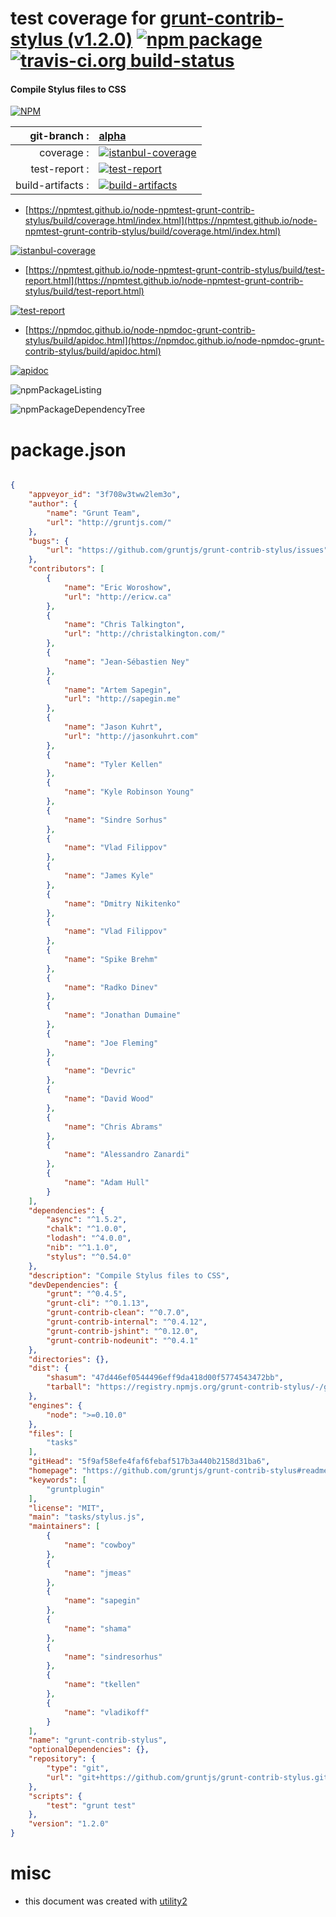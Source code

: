 # test coverage for  [grunt-contrib-stylus (v1.2.0)](https://github.com/gruntjs/grunt-contrib-stylus#readme)  [![npm package](https://img.shields.io/npm/v/npmtest-grunt-contrib-stylus.svg?style=flat-square)](https://www.npmjs.org/package/npmtest-grunt-contrib-stylus) [![travis-ci.org build-status](https://api.travis-ci.org/npmtest/node-npmtest-grunt-contrib-stylus.svg)](https://travis-ci.org/npmtest/node-npmtest-grunt-contrib-stylus)
#### Compile Stylus files to CSS

[![NPM](https://nodei.co/npm/grunt-contrib-stylus.png?downloads=true&downloadRank=true&stars=true)](https://www.npmjs.com/package/grunt-contrib-stylus)

| git-branch : | [alpha](https://github.com/npmtest/node-npmtest-grunt-contrib-stylus/tree/alpha)|
|--:|:--|
| coverage : | [![istanbul-coverage](https://npmtest.github.io/node-npmtest-grunt-contrib-stylus/build/coverage.badge.svg)](https://npmtest.github.io/node-npmtest-grunt-contrib-stylus/build/coverage.html/index.html)|
| test-report : | [![test-report](https://npmtest.github.io/node-npmtest-grunt-contrib-stylus/build/test-report.badge.svg)](https://npmtest.github.io/node-npmtest-grunt-contrib-stylus/build/test-report.html)|
| build-artifacts : | [![build-artifacts](https://npmtest.github.io/node-npmtest-grunt-contrib-stylus/glyphicons_144_folder_open.png)](https://github.com/npmtest/node-npmtest-grunt-contrib-stylus/tree/gh-pages/build)|

- [https://npmtest.github.io/node-npmtest-grunt-contrib-stylus/build/coverage.html/index.html](https://npmtest.github.io/node-npmtest-grunt-contrib-stylus/build/coverage.html/index.html)

[![istanbul-coverage](https://npmtest.github.io/node-npmtest-grunt-contrib-stylus/build/screenCapture.buildCi.browser.%252Ftmp%252Fbuild%252Fcoverage.lib.html.png)](https://npmtest.github.io/node-npmtest-grunt-contrib-stylus/build/coverage.html/index.html)

- [https://npmtest.github.io/node-npmtest-grunt-contrib-stylus/build/test-report.html](https://npmtest.github.io/node-npmtest-grunt-contrib-stylus/build/test-report.html)

[![test-report](https://npmtest.github.io/node-npmtest-grunt-contrib-stylus/build/screenCapture.buildCi.browser.%252Ftmp%252Fbuild%252Ftest-report.html.png)](https://npmtest.github.io/node-npmtest-grunt-contrib-stylus/build/test-report.html)

- [https://npmdoc.github.io/node-npmdoc-grunt-contrib-stylus/build/apidoc.html](https://npmdoc.github.io/node-npmdoc-grunt-contrib-stylus/build/apidoc.html)

[![apidoc](https://npmdoc.github.io/node-npmdoc-grunt-contrib-stylus/build/screenCapture.buildCi.browser.%252Ftmp%252Fbuild%252Fapidoc.html.png)](https://npmdoc.github.io/node-npmdoc-grunt-contrib-stylus/build/apidoc.html)

![npmPackageListing](https://npmtest.github.io/node-npmtest-grunt-contrib-stylus/build/screenCapture.npmPackageListing.svg)

![npmPackageDependencyTree](https://npmtest.github.io/node-npmtest-grunt-contrib-stylus/build/screenCapture.npmPackageDependencyTree.svg)



# package.json

```json

{
    "appveyor_id": "3f708w3tww2lem3o",
    "author": {
        "name": "Grunt Team",
        "url": "http://gruntjs.com/"
    },
    "bugs": {
        "url": "https://github.com/gruntjs/grunt-contrib-stylus/issues"
    },
    "contributors": [
        {
            "name": "Eric Woroshow",
            "url": "http://ericw.ca"
        },
        {
            "name": "Chris Talkington",
            "url": "http://christalkington.com/"
        },
        {
            "name": "Jean-Sébastien Ney"
        },
        {
            "name": "Artem Sapegin",
            "url": "http://sapegin.me"
        },
        {
            "name": "Jason Kuhrt",
            "url": "http://jasonkuhrt.com"
        },
        {
            "name": "Tyler Kellen"
        },
        {
            "name": "Kyle Robinson Young"
        },
        {
            "name": "Sindre Sorhus"
        },
        {
            "name": "Vlad Filippov"
        },
        {
            "name": "James Kyle"
        },
        {
            "name": "Dmitry Nikitenko"
        },
        {
            "name": "Vlad Filippov"
        },
        {
            "name": "Spike Brehm"
        },
        {
            "name": "Radko Dinev"
        },
        {
            "name": "Jonathan Dumaine"
        },
        {
            "name": "Joe Fleming"
        },
        {
            "name": "Devric"
        },
        {
            "name": "David Wood"
        },
        {
            "name": "Chris Abrams"
        },
        {
            "name": "Alessandro Zanardi"
        },
        {
            "name": "Adam Hull"
        }
    ],
    "dependencies": {
        "async": "^1.5.2",
        "chalk": "^1.0.0",
        "lodash": "^4.0.0",
        "nib": "^1.1.0",
        "stylus": "^0.54.0"
    },
    "description": "Compile Stylus files to CSS",
    "devDependencies": {
        "grunt": "^0.4.5",
        "grunt-cli": "^0.1.13",
        "grunt-contrib-clean": "^0.7.0",
        "grunt-contrib-internal": "^0.4.12",
        "grunt-contrib-jshint": "^0.12.0",
        "grunt-contrib-nodeunit": "^0.4.1"
    },
    "directories": {},
    "dist": {
        "shasum": "47d446ef0544496eff9da418d00f5774543472bb",
        "tarball": "https://registry.npmjs.org/grunt-contrib-stylus/-/grunt-contrib-stylus-1.2.0.tgz"
    },
    "engines": {
        "node": ">=0.10.0"
    },
    "files": [
        "tasks"
    ],
    "gitHead": "5f9af58efe4faf6febaf517b3a440b2158d31ba6",
    "homepage": "https://github.com/gruntjs/grunt-contrib-stylus#readme",
    "keywords": [
        "gruntplugin"
    ],
    "license": "MIT",
    "main": "tasks/stylus.js",
    "maintainers": [
        {
            "name": "cowboy"
        },
        {
            "name": "jmeas"
        },
        {
            "name": "sapegin"
        },
        {
            "name": "shama"
        },
        {
            "name": "sindresorhus"
        },
        {
            "name": "tkellen"
        },
        {
            "name": "vladikoff"
        }
    ],
    "name": "grunt-contrib-stylus",
    "optionalDependencies": {},
    "repository": {
        "type": "git",
        "url": "git+https://github.com/gruntjs/grunt-contrib-stylus.git"
    },
    "scripts": {
        "test": "grunt test"
    },
    "version": "1.2.0"
}
```



# misc
- this document was created with [utility2](https://github.com/kaizhu256/node-utility2)
